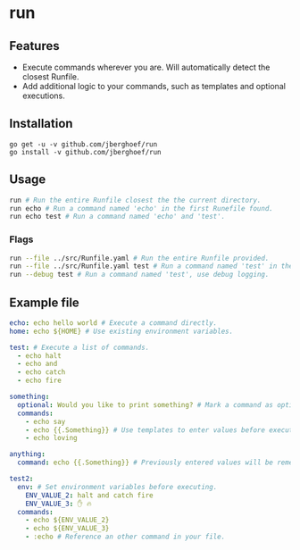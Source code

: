 # run

## Features
- Execute commands wherever you are. Will automatically detect the closest
Runfile.
- Add additional logic to your commands, such as templates and optional
executions.

## Installation
```golang
go get -u -v github.com/jberghoef/run
go install -v github.com/jberghoef/run
```

## Usage
```bash
run # Run the entire Runfile closest the the current directory.
run echo # Run a command named 'echo' in the first Runefile found.
run echo test # Run a command named 'echo' and 'test'.
```

### Flags
```bash
run --file ../src/Runfile.yaml # Run the entire Runfile provided.
run --file ../src/Runfile.yaml test # Run a command named 'test' in the Runfile provided.
run --debug test # Run a command named 'test', use debug logging.
```

## Example file
```yaml
echo: echo hello world # Execute a command directly.
home: echo ${HOME} # Use existing environment variables.

test: # Execute a list of commands.
  - echo halt
  - echo and
  - echo catch
  - echo fire

something:
  optional: Would you like to print something? # Mark a command as optional.
  commands:
    - echo say
    - echo {{.Something}} # Use templates to enter values before executing.
    - echo loving

anything:
  command: echo {{.Something}} # Previously entered values will be remembered.

test2:
  env: # Set environment variables before executing.
    ENV_VALUE_2: halt and catch fire
    ENV_VALUE_3: ✋ 🔥
  commands:
    - echo ${ENV_VALUE_2}
    - echo ${ENV_VALUE_3}
    - :echo # Reference an other command in your file.
```
